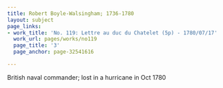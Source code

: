 ```yaml
---
title: Robert Boyle-Walsingham; 1736-1780
layout: subject
page_links:
- work_title: 'No. 119: Lettre au duc du Chatelet (5p) - 1780/07/17'
  work_url: pages/works/no119
  page_title: '3'
  page_anchor: page-32541616

---
```

<p>British naval commander; lost in a hurricane in Oct 1780</p>